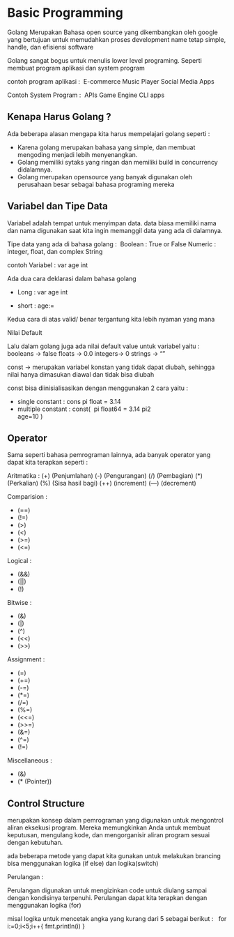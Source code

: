 # Basic Programming

Golang
Merupakan Bahasa open source yang dikembangkan oleh google yang bertujuan untuk memudahkan proses development name tetap simple, handle, dan efisiensi software

Golang sangat bogus untuk menulis lower level programing. Seperti membuat program aplikasi dan system program

contoh program aplikasi : 
E-commerce Music Player
Social Media Apps

Contoh System Program : 
APIs
Game Engine
CLI apps

## Kenapa Harus Golang ? 

Ada beberapa alasan mengapa kita harus mempelajari golang seperti : 

- Karena golang merupakan bahasa yang simple, dan membuat mengoding menjadi lebih menyenangkan. 
- Golang memiliki sytaks yang ringan dan memiliki build in concurrency didalamnya.
- Golang merupakan opensource yang banyak digunakan oleh perusahaan besar sebagai bahasa programing mereka

## Variabel dan Tipe Data
Variabel adalah tempat untuk menyimpan data. data biasa memiliki nama dan nama digunakan saat kita ingin memanggil data yang ada di dalamnya.

Tipe data yang ada di bahasa golang :  Boolean : True or False
Numeric : integer, float, dan complex
String

contoh Variabel : var age int

Ada dua cara deklarasi dalam bahasa golang 
* Long : var age int

* short : age:=

Kedua cara di atas valid/ benar tergantung kita lebih nyaman yang mana


Nilai Default

Lalu dalam golang juga ada nilai default value untuk variabel yaitu :  booleans -> false
floats -> 0.0
integers-> 0
strings -> “”


const -> merupakan variabel konstan yang tidak dapat diubah, sehingga nilai hanya dimasukan diawal dan tidak bisa diubah

const bisa diinisialisasikan dengan menggunakan 2 cara yaitu :

* single constant : cons pi float = 3.14
* multiple constant : const( 
pi float64 = 3.14 
pi2  
age=10
)

## Operator 
Sama seperti bahasa pemrograman lainnya, ada banyak operator yang dapat kita terapkan seperti :

Aritmatika : 
(+) (Penjumlahan)
(-) (Pengurangan)
(/) (Pembagian)
(*) (Perkalian)
(%) (Sisa hasil bagi)
(++) (increment)
(—) (decrement)

Comparision :
* (==)
* (!=)
* (>)
* (<)
* (>=)
* (<=)

Logical :
* (&&)
* (||)
* (!)

Bitwise :
* (&)
* (|)
* (^)
* (<<)
* (>>)

Assignment :
* (=)
* (+=)
* (-=)
* (*=)
* (/=)
* (%=)
* (<<=)
* (>>=)
* (&=)
* (^=)
* (!=)

Miscellaneous :
* (&)
* (* (Pointer))
 
## Control Structure 
merupakan  konsep dalam pemrograman yang digunakan untuk mengontrol aliran eksekusi program. Mereka memungkinkan Anda untuk membuat keputusan, mengulang kode, dan mengorganisir aliran program sesuai dengan kebutuhan.

ada beberapa metode yang dapat kita gunakan untuk melakukan brancing bisa menggunakan logika (if else) dan logika(switch)

Perulangan :

Perulangan digunakan untuk mengizinkan code untuk diulang sampai dengan kondisinya terpenuhi. Perulangan dapat kita terapkan dengan menggunakan logika (for)

misal logika untuk mencetak angka yang kurang dari 5 sebagai berikut :   for i:=0;i<5;i++{ fmt.println(i) }
